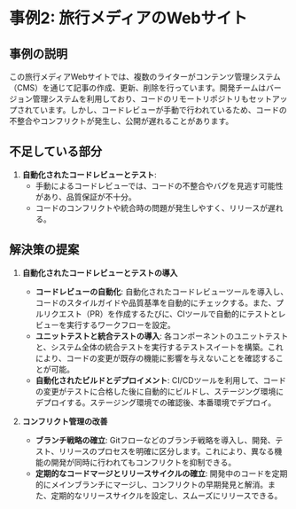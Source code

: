 # 事例2: 旅行メディアのWebサイト

## 事例の説明

この旅行メディアWebサイトでは、複数のライターがコンテンツ管理システム（CMS）を通じて記事の作成、更新、削除を行っています。開発チームはバージョン管理システムを利用しており、コードのリモートリポジトリもセットアップされています。しかし、コードレビューが手動で行われているため、コードの不整合やコンフリクトが発生し、公開が遅れることがあります。

## 不足している部分

1. **自動化されたコードレビューとテスト**:
   - 手動によるコードレビューでは、コードの不整合やバグを見逃す可能性があり、品質保証が不十分。
   - コードのコンフリクトや統合時の問題が発生しやすく、リリースが遅れる。

## 解決策の提案

1. **自動化されたコードレビューとテストの導入**
   - **コードレビューの自動化**: 自動化されたコードレビューツールを導入し、コードのスタイルガイドや品質基準を自動的にチェックする。また、プルリクエスト（PR）を作成するたびに、CIツールで自動的にテストとレビューを実行するワークフローを設定。
   - **ユニットテストと統合テストの導入**: 各コンポーネントのユニットテストと、システム全体の統合テストを実行するテストスイートを構築。これにより、コードの変更が既存の機能に影響を与えないことを確認することが可能。
   - **自動化されたビルドとデプロイメント**: CI/CDツールを利用して、コードの変更がテストに合格した後に自動的にビルドし、ステージング環境にデプロイする。ステージング環境での確認後、本番環境でデプロイ。

2. **コンフリクト管理の改善**
   - **ブランチ戦略の確立**: Gitフローなどのブランチ戦略を導入し、開発、テスト、リリースのプロセスを明確に区分します。これにより、異なる機能の開発が同時に行われてもコンフリクトを抑制できる。
   - **定期的なコードマージとリリースサイクルの確立**: 開発中のコードを定期的にメインブランチにマージし、コンフリクトの早期発見と解消。また、定期的なリリースサイクルを設定し、スムーズにリリースできる。